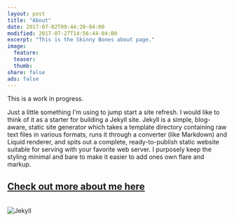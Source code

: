 ```yaml
---
layout: post
title: "About"
date: 2017-07-02T09:44:20-04:00
modified: 2017-07-27T14:56:44-04:00
excerpt: "This is the Skinny Bones about page."
image:
  feature:
  teaser:
  thumb:
share: false
ads: false
---
```


This is a work in progress.

Just a little something I'm using to jump start a site refresh. I would like to think of it as a starter for building a Jekyll site.
Jekyll is a simple, blog-aware, static site generator which takes a template directory containing raw text files in various formats, runs it through a converter (like Markdown) and Liquid renderer, and spits out a complete, ready-to-publish static website suitable for serving with your favorite web server. I purposely keep the styling minimal and bare to make it easier to add ones own flare and markup.
<h2><a href="https://www.kevinwaweru.com/"><u>Check out more about me here</u></a></h2>
<br><img src="http://jekyllcn.com/img/logo-2x.png" alt="Jekyll">
